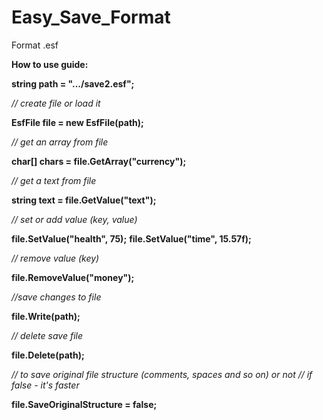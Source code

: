 # Easy_Save_Format
 Format .esf

<b>How to use guide:</b>
       

<b>string path = ".../save2.esf";</b>


<i>// create file or load it</i>

<b>EsfFile file = new EsfFile(path);</b>
        
<i>// get an array from file</i>

<b>char[] chars = file.GetArray<char>("currency");</b>
        
<i>// get a text from file</i>

<b>string text = file.GetValue<string>("text");</b>
        
<i>// set or add value (key, value)</i>

<b>file.SetValue("health", 75);</b>
<b>file.SetValue("time", 15.57f);</b>
        
<i>// remove value (key)</i>

<b>file.RemoveValue("money");</b>
        
<i>//save changes to file</i>

<b>file.Write(path);</b>
        
        
<i>// delete save file</i>

<b>file.Delete(path);</b>
        
<i>// to save original file structure (comments, spaces and so on) or not</i>
<i>// if false - it's faster</i>

<b>file.SaveOriginalStructure = false;</b>
